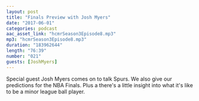 ```yaml
---
layout: post
title: "Finals Preview with Josh Myers"
date: "2017-06-01"
categories: podcast
aac_asset_link: "hcmrSeason3Episode8.mp3"
mp3: "hcmrSeason3Episode8.mp3"
duration: "183962644"
length: "76:39"
number: "021"
guests: [JoshMyers]
---
```


Special guest Josh Myers comes on to talk Spurs. We also give our predictions for the NBA Finals. Plus a there's a little insight into what it's like to be a minor league ball player.
